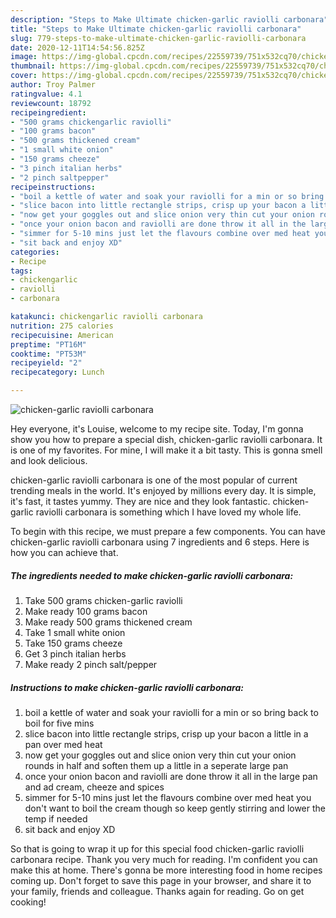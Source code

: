 ```yaml
---
description: "Steps to Make Ultimate chicken-garlic raviolli carbonara"
title: "Steps to Make Ultimate chicken-garlic raviolli carbonara"
slug: 779-steps-to-make-ultimate-chicken-garlic-raviolli-carbonara
date: 2020-12-11T14:54:56.825Z
image: https://img-global.cpcdn.com/recipes/22559739/751x532cq70/chicken-garlic-raviolli-carbonara-recipe-main-photo.jpg
thumbnail: https://img-global.cpcdn.com/recipes/22559739/751x532cq70/chicken-garlic-raviolli-carbonara-recipe-main-photo.jpg
cover: https://img-global.cpcdn.com/recipes/22559739/751x532cq70/chicken-garlic-raviolli-carbonara-recipe-main-photo.jpg
author: Troy Palmer
ratingvalue: 4.1
reviewcount: 18792
recipeingredient:
- "500 grams chickengarlic raviolli"
- "100 grams bacon"
- "500 grams thickened cream"
- "1 small white onion"
- "150 grams cheeze"
- "3 pinch italian herbs"
- "2 pinch saltpepper"
recipeinstructions:
- "boil a kettle of water and soak your raviolli for a min or so bring back to boil for five mins"
- "slice bacon into little rectangle strips, crisp up your bacon a little in a pan over med heat"
- "now get your goggles out and slice onion very thin cut your onion rounds in half and soften them up a little in a seperate large pan"
- "once your onion bacon and raviolli are done throw it all in the large pan and ad cream, cheeze and spices"
- "simmer for 5-10 mins just let the flavours combine over med heat you don&#39;t want to boil the cream though so keep gently stirring and lower the temp if needed"
- "sit back and enjoy XD"
categories:
- Recipe
tags:
- chickengarlic
- raviolli
- carbonara

katakunci: chickengarlic raviolli carbonara 
nutrition: 275 calories
recipecuisine: American
preptime: "PT16M"
cooktime: "PT53M"
recipeyield: "2"
recipecategory: Lunch

---
```



![chicken-garlic raviolli carbonara](https://img-global.cpcdn.com/recipes/22559739/751x532cq70/chicken-garlic-raviolli-carbonara-recipe-main-photo.jpg)

Hey everyone, it's Louise, welcome to my recipe site. Today, I'm gonna show you how to prepare a special dish, chicken-garlic raviolli carbonara. It is one of my favorites. For mine, I will make it a bit tasty. This is gonna smell and look delicious.



chicken-garlic raviolli carbonara is one of the most popular of current trending meals in the world. It's enjoyed by millions every day. It is simple, it's fast, it tastes yummy. They are nice and they look fantastic. chicken-garlic raviolli carbonara is something which I have loved my whole life.


To begin with this recipe, we must prepare a few components. You can have chicken-garlic raviolli carbonara using 7 ingredients and 6 steps. Here is how you can achieve that.

<!--inarticleads1-->

##### The ingredients needed to make chicken-garlic raviolli carbonara:

1. Take 500 grams chicken-garlic raviolli
1. Make ready 100 grams bacon
1. Make ready 500 grams thickened cream
1. Take 1 small white onion
1. Take 150 grams cheeze
1. Get 3 pinch italian herbs
1. Make ready 2 pinch salt/pepper




<!--inarticleads2-->

##### Instructions to make chicken-garlic raviolli carbonara:

1. boil a kettle of water and soak your raviolli for a min or so bring back to boil for five mins
1. slice bacon into little rectangle strips, crisp up your bacon a little in a pan over med heat
1. now get your goggles out and slice onion very thin cut your onion rounds in half and soften them up a little in a seperate large pan
1. once your onion bacon and raviolli are done throw it all in the large pan and ad cream, cheeze and spices
1. simmer for 5-10 mins just let the flavours combine over med heat you don&#39;t want to boil the cream though so keep gently stirring and lower the temp if needed
1. sit back and enjoy XD




So that is going to wrap it up for this special food chicken-garlic raviolli carbonara recipe. Thank you very much for reading. I'm confident you can make this at home. There's gonna be more interesting food in home recipes coming up. Don't forget to save this page in your browser, and share it to your family, friends and colleague. Thanks again for reading. Go on get cooking!
